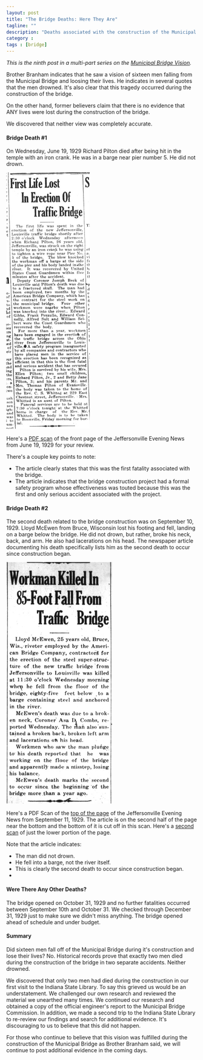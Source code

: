 ```yaml
---
layout: post
title: "The Bridge Deaths: Here They Are"
tagline: ""
description: "Deaths associated with the construction of the Municipal Bridge."
category : 
tags : [bridge]
---
```

_This is the ninth post in a multi-part series on the <a href="/tags.html#bridge-ref">Municipal Bridge Vision</a>._

Brother Branham indicates that he saw a vision of sixteen men falling from the Municipal Bridge and loosing their lives.  He indicates in several quotes that the men drowned.  It's also clear that this tragedy occurred during the construction of the bridge. 

On the other hand, former believers claim that there is no evidence that ANY lives were lost during the construction of the bridge.  

We discovered that neither view was completely accurate.

#### Bridge Death #1

On Wednesday, June 19, 1929 Richard Pilton died after being hit in the temple with an iron crank.  He was in a barge near pier number 5.  He did not drown.  

<img src="/assets/Bridge/Death1.jpg" alt="Newspaper article on first death" class="img img-polaroid" />

Here's a [PDF scan](/assets/Bridge/19290620B.pdf) of the front page of the Jeffersonville Evening News from June 19, 1929 for your review.

There's a couple key points to note:

* The article clearly states that this was the first fatality associated with the bridge.
* The article indicates that the bridge construction project had a formal safety program whose effectiveness was touted because this was the first and only serious accident associated with the project.

#### Bridge Death #2

The second death related to the bridge construction was on September 10, 1929.  Lloyd McEwen from Bruce, Wisconsin lost his footing and fell, landing on a barge below the bridge.  He did not drown, but rather, broke his neck, back, and arm.  He also had lacerations on his head.  The newspaper article documenting his death specifically lists him as the second death to occur since construction began.   

<img src="/assets/Bridge/Death2.jpg" alt="Newspaper article on second death" class="img img-polaroid" />

Here's a PDF Scan of the [top of the page](/assets/Bridge/19290911.pdf) of the Jeffersonville Evening News from September 11, 1929.  The article is on the second half of the page near the bottom and the bottom of it is cut off in this scan.  Here's a [second scan](/assets/Bridge/19290911B.pdf) of just the lower portion of the page.

Note that the article indicates:

* The man did not drown.
* He fell into a barge, not the river itself.
* This is clearly the second death to occur since construction began.
* 

#### Were There Any Other Deaths?

The bridge opened on October 31, 1929 and no further fatalities occurred between September 10th and October 31.  We checked through December 31, 1929 just to make sure we didn't miss anything.  The bridge opened ahead of schedule and under budget.

#### Summary

Did sixteen men fall off of the Municipal Bridge during it's construction and lose their lives?  No.  Historical records prove that exactly two men died during the construction of the bridge in two separate accidents.  Neither drowned.

We discovered that only two men had died during the construction in our first visit to the Indiana State Library.  To say this grieved us would be an understatement.  We challenged our own research and reviewed the material we unearthed many times.  We continued our research and obtained a copy of the official engineer's report to the Municipal Bridge Commission.  In addition, we made a second trip to the Indiana State Library to re-review our findings and search for additional evidence.  It's discouraging to us to believe that this did not happen.  

For those who continue to believe that this vision was fulfilled during the construction of the Municipal Bridge as Brother Branham said, we will continue to post additional evidence in the coming days.